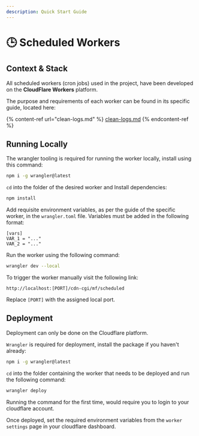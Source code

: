 ```yaml
---
description: Quick Start Guide
---
```


# 🕒 Scheduled Workers

## Context & Stack

All scheduled workers (cron jobs) used in the project, have been developed on the **CloudFlare Workers** platform.

The purpose and requirements of each worker can be found in its specific guide, located here:

{% content-ref url="clean-logs.md" %}
[clean-logs.md](clean-logs.md)
{% endcontent-ref %}

## Running Locally

The wrangler tooling is required for running the worker locally, install using this command:

```bash
npm i -g wrangler@latest
```

`cd` into the folder of the desired worker and Install dependencies:

```bash
npm install
```

Add requisite environment variables, as per the guide of the specific worker, in the `wrangler.toml` file. Variables must be added in the following format:

```properties
[vars]
VAR_1 = "..."
VAR_2 = "..."
```

Run the worker using the following command:

```bash
wrangler dev --local
```

To trigger the worker manually visit the following link:

```url
http://localhost:[PORT]/cdn-cgi/mf/scheduled
```

Replace `[PORT]` with the assigned local port.

## Deployment

Deployment can only be done on the Cloudflare platform.

`Wrangler` is required for deployment, install the package if you haven't already:

```bash
npm i -g wrangler@latest
```

`cd` into the folder containing the worker that needs to be deployed and run the following command:

```bash
wrangler deploy
```

Running the command for the first time, would require you to login to your cloudflare account.

Once deployed, set the required environment variables from the `worker settings` page in your cloudflare dashboard.
